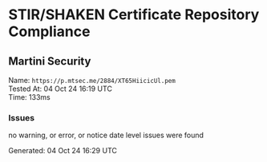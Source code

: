 # STIR/SHAKEN Certificate Repository Compliance

## Martini Security

Name: `https://p.mtsec.me/2884/XT65HiicicUl.pem`\
Tested At: 04 Oct 24 16:19 UTC\
Time: 133ms

### Issues

no warning, or error, or notice date level issues were found

Generated: 04 Oct 24 16:29 UTC